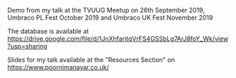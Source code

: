 Demo from my talk at the TVUUG Meetup on 26th September 2019, Umbraco PL Fest October 2019 and Umbraco UK Fest November 2019

The database is available at https://drive.google.com/file/d/1JnXhfarjtqVrFS4GSSbLg7ArJ8foY_Wk/view?usp=sharing

Slides for my talk available at the "Resources Section" on https://www.poornimanayar.co.uk/
